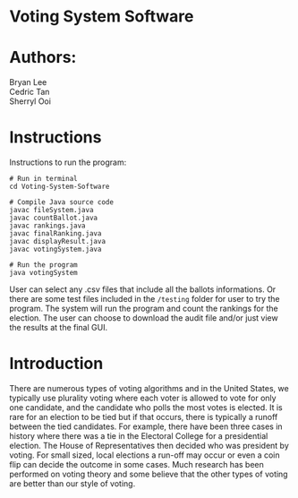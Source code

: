# Voting System Software
# Authors: <br />
Bryan Lee <br />
Cedric Tan <br />
Sherryl Ooi <br />

<h1>Instructions  </h1>
Instructions to run the program:

```
# Run in terminal
cd Voting-System-Software

# Compile Java source code
javac fileSystem.java
javac countBallot.java
javac rankings.java
javac finalRanking.java
javac displayResult.java
javac votingSystem.java

# Run the program
java votingSystem
```

User can select any .csv files that include all the ballots informations. Or there are some test files included in the `/testing` folder for user to try the program. The system will run the program and count the rankings for the election. The user can choose to download the audit file and/or just view the results at the final GUI.
  
<h1> Introduction </h1>
There are numerous types of voting algorithms and in the United States, we typically use plurality voting where each voter is allowed to vote for only one candidate, and the candidate who polls the most votes is elected. It is rare for an election to be tied but if that occurs, there is typically a runoff between the tied candidates. For example, there have been three cases in history where there was a tie in the Electoral College for a presidential election. The House of Representatives then decided who was president by voting. For small sized, local elections a run-off may occur or even a coin flip can decide the outcome in some cases. Much research has been performed on voting theory and some believe that the other types of voting are better than our style of voting.


  
  
